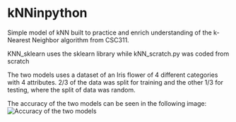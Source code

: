 # kNNinpython

Simple model of kNN built to practice and enrich understanding of the k-Nearest Neighbor algorithm from CSC311.

KNN_sklearn uses the sklearn library while kNN_scratch.py was coded from scratch 

The two models uses a dataset of an Iris flower of 4 different categories with 4 attributes. 
2/3 of the data was split for training and the other 1/3 for testing, where the split of data was random. 

The accuracy of the two models can be seen in the following image: 
![Accuracy of the two models](https://i.imgur.com/KOLGVEi.png)